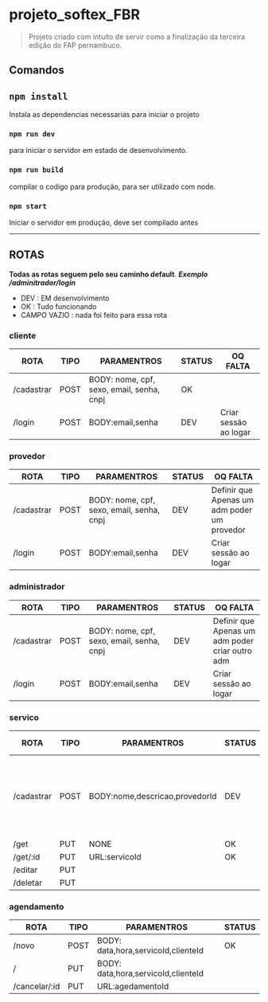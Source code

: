 # projeto_softex_FBR

> Projeto criado com intuito de servir como a finalização da terceira edição do FAP pernambuco.

## Comandos

## `npm install`

Instala as dependencias necessarias para iniciar o projeto

### `npm run dev`

para iniciar o servidor em estado de desenvolvimento.

### `npm run build`

compilar o codigo para produção, para ser utilizado com node.

### `npm start`

Iniciar o servidor em produção, deve ser compilado antes

-----

## ROTAS

**Todas as rotas seguem pelo seu caminho default**.
_**Exemplo /adminitrador/login**_

- DEV : EM desenvolvimento
- OK : Tudo funcionando
- CAMPO VAZIO : nada foi feito para essa rota

### cliente

| ROTA | TIPO | PARAMENTROS |STATUS|OQ FALTA|
|------|------|-------|-------|-------|
|/cadastrar      |POST      |BODY: nome, cpf, sexo,  email, senha, cnpj|OK||
|/login   |POST     |BODY:email,senha |DEV|Criar sessão ao logar|

### provedor

| ROTA | TIPO | PARAMENTROS |STATUS|OQ FALTA|
|------|------|-------|-------|-------|
|/cadastrar      |POST      |BODY: nome, cpf, sexo,  email, senha, cnpj|DEV|Definir que Apenas um adm poder um provedor|
|/login   |POST     |BODY:email,senha |DEV|Criar sessão ao logar|

### administrador

| ROTA | TIPO | PARAMENTROS |STATUS|OQ FALTA|
|------|------|-------|-------|-------|
|/cadastrar      |POST      |BODY: nome, cpf, sexo,  email, senha, cnpj|DEV|Definir que Apenas um adm poder criar outro adm|
|/login   |POST     |BODY:email,senha |DEV|Criar sessão ao logar|

### servico

| ROTA | TIPO | PARAMENTROS |STATUS|OQ FALTA|
|------|------|-------|-------|-------|
|/cadastrar      |POST      |BODY:nome,descricao,provedorId|DEV|Definir que apenas um provedor possa criar um serviço|
|/get   |PUT      |NONE|OK||
|/get/:id      |PUT   |URL:servicoId     |OK||
|/editar      |PUT   |       ||TUDO|
|/deletar      |PUT   |       ||TUDO|

### agendamento

| ROTA | TIPO | PARAMENTROS |STATUS|
|------|------|-------|-------|
|/novo      |POST      |BODY: data,hora,servicoId,clienteId |OK|
|/   |PUT      |BODY: data,hora,servicoId,clienteId       ||
|/cancelar/:id      |PUT   |URL:agedamentoId      ||
